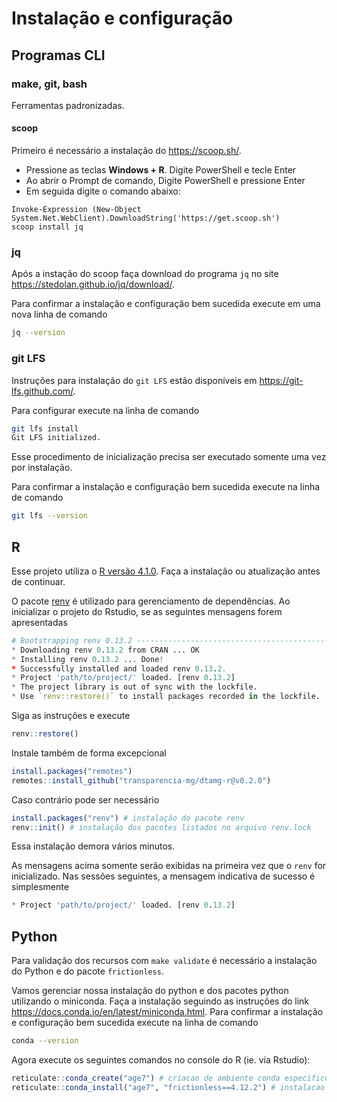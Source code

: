 # Instalação e configuração

## Programas CLI

### make, git, bash

Ferramentas padronizadas.

#### scoop

Primeiro é necessário a instalação do <https://scoop.sh/>.

- Pressione as teclas **Windows + R**. Digite PowerShell e tecle Enter
- Ao abrir o Prompt de comando, Digite PowerShell e pressione Enter
- Em seguida digite o comando abaixo:
```
Invoke-Expression (New-Object System.Net.WebClient).DownloadString('https://get.scoop.sh')
scoop install jq
```

### jq

Após a instação do scoop faça download do programa `jq` no site <https://stedolan.github.io/jq/download/>. 

Para confirmar a instalação e configuração bem sucedida execute em uma nova linha de comando

```bash
jq --version
```

### git LFS

Instruções para instalação do `git LFS` estão disponíveis em <https://git-lfs.github.com/>. 

Para configurar execute na linha de comando

```bash
git lfs install
Git LFS initialized.
```

Esse procedimento de inicialização precisa ser executado somente uma vez por instalação.

Para confirmar a instalação e configuração bem sucedida execute na linha de comando

```bash
git lfs --version
```

## R

Esse projeto utiliza o [R versão 4.1.0](https://www.r-project.org/). Faça a instalação ou atualização antes de continuar.

O pacote [renv](https://rstudio.github.io/renv/index.html) é utilizado para gerenciamento de dependências. 
Ao inicializar o projeto do Rstudio, se as seguintes mensagens forem apresentadas

```r
# Bootstrapping renv 0.13.2 --------------------------------------------------
* Downloading renv 0.13.2 from CRAN ... OK
* Installing renv 0.13.2 ... Done!
* Successfully installed and loaded renv 0.13.2.
* Project 'path/to/project/' loaded. [renv 0.13.2]
* The project library is out of sync with the lockfile.
* Use `renv::restore()` to install packages recorded in the lockfile.
```

Siga as instruções e execute

```r
renv::restore()
```

Instale também de forma excepcional

```r
install.packages("remotes")
remotes::install_github("transparencia-mg/dtamg-r@v0.2.0")
```

Caso contrário pode ser necessário

```r
install.packages("renv") # instalação do pacote renv
renv::init() # instalação dos pacotes listados no arquivo renv.lock
```

Essa instalação demora vários minutos.

As mensagens acima somente serão exibidas na primeira vez que o `renv` for inicializado. 
Nas sessões seguintes, a mensagem indicativa de sucesso é simplesmente

```r
* Project 'path/to/project/' loaded. [renv 0.13.2]
```

## Python

Para validação dos recursos com `make validate` é necessário a instalação do Python e do pacote `frictionless`. 

Vamos gerenciar nossa instalação do python e dos pacotes python utilizando o miniconda. Faça a instalação seguindo as instruções do link <https://docs.conda.io/en/latest/miniconda.html>. Para confirmar a instalação e configuração bem sucedida execute na linha de comando

```bash
conda --version
```

Agora execute os seguintes comandos no console do R (ie. via Rstudio):

```R
reticulate::conda_create("age7") # criacao de ambiente conda especifico para esse projeto
reticulate::conda_install("age7", "frictionless==4.12.2") # instalacao da versao correta do frictionless
```

